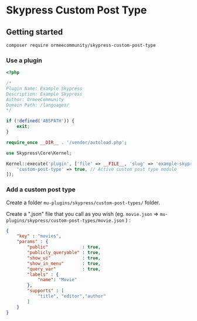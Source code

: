 # Skypress Custom Post Type

## Getting started

```sh
composer require ormeecommunity/skypress-custom-post-type
```

### Use a plugin

```php
<?php

/*
Plugin Name: Example Skypress
Description: Example Skypress
Author: OrmeeCommunity
Domain Path: /languages/
*/

if (!defined('ABSPATH')) {
    exit;
}

require_once __DIR__ . '/vendor/autoload.php';

use Skypress\Core\Kernel;

Kernel::execute('plugin', ['file' => __FILE__, 'slug' => 'example-skypress'], [
    'custom-post-type' => true, // Active custom post type module
]);
```

### Add a custom post type

Create a folder `mu-plugins/skypress/custom-post-types/` folder.

Create a ".json" file that you call as you wish (eg. `movie.json` => `mu-plugins/skypress/custom-post-types/movie.json` ) :


```json
{
    "key" : "movies",
    "params" : {
        "public"             : true,
        "publicly_queryable" : true,
        "show_ui"            : true,
        "show_in_menu"       : true,
        "query_var"          : true,
        "labels" : {
            "name": "Movie"
        },
        "supports" : [
            "title", "editor","author"
        ]
    }
}
```
